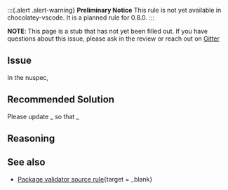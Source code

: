 ﻿---
Title: Package Id Uses Underscores
Description:
Category: Notes
---

:::{.alert .alert-warning}
**Preliminary Notice**
This rule is not yet available in chocolatey-vscode.
It is a planned rule for 0.8.0.
:::

**NOTE**: This page is a stub that has not yet been filled out. If you have questions about this issue, please ask in the review or reach out on [Gitter](https://gitter.im/chocolatey/chocolatey.org)

## Issue

In the nuspec,

## Recommended Solution

Please update _ so that _

## Reasoning

## See also

- [Package validator source rule](https://github.com/chocolatey/package-validator/blob/master/src/chocolatey.package.validator/infrastructure.app/rules/PackageIdUsesUnderscoresNote.cs){target = _blank}
